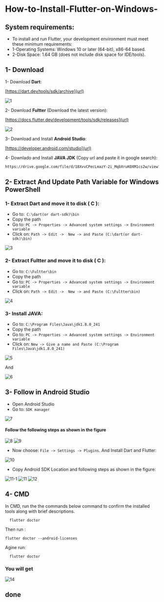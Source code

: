# How-to-Install-Flutter-on-Windows-
## System requirements:
- To install and run Flutter, your development environment must meet these minimum requirements:      
- 1-Operating Systems: Windows 10 or later (64-bit), x86-64 based.     
- 2-Disk Space: 1.64 GB (does not include disk space for IDE/tools).



## 1- Download

1- Download **Dart**:


[https://dart.dev/tools/sdk/archive](url)

![1](https://user-images.githubusercontent.com/33379873/200084829-b9407bb3-d4cb-4a64-8cf3-e8bb13103f20.png)


2- Download **Fultter** (Download the latest version): 

[https://docs.flutter.dev/development/tools/sdk/releases](url)

![2](https://user-images.githubusercontent.com/33379873/200085027-efbe8e0f-cf56-4c60-b476-fd036a53c0b8.png)

3- Download and Install **Android Studio**: 


[https://developer.android.com/studio](url)
    
4- Downlado and Install **JAVA JDK** (Copy url and paste it in google search): 
```bash
https://drive.google.com/file/d/18XvvCPecLmazY-2i_MqbXruKOXM1cs2w/view?usp=share_link
```
    
## 2- Extract And Update Path Variable for Windows PowerShell
### 1- Extract  **Dart** and move it to disk ( C ):
- Go to:` C:\dart(or dart-sdk)\bin`
- Copy the path
- Go to: `PC -> Properties -> Advanced system settings -> Environment variable `
- Click on: `Path -> Edit ->  New -> and Paste (C:\dart(or dart-sdk)\bin)`


![3](https://user-images.githubusercontent.com/33379873/200085062-248b18ba-adac-4be1-98f8-738098aba2b3.png)


### 2- Extract  **Fultter** and move it to disk ( C ):
- Go to: `C:\Fultter\bin`
- Copy the path
- Go to: `PC -> Properties -> Advanced system settings -> Environment variable `
- Click on: `Path -> Edit ->  New -> and Paste (C:\Fultter\bin)`

![4](https://user-images.githubusercontent.com/33379873/200085086-3545de31-b691-47ba-b6eb-101f283bc5f2.png)


### 3- Install **JAVA**:
- Go to: `C:\Program Files\Java\jdk1.8.0_241`
- Copy the path
- Go to: `PC -> Properties -> Advanced system settings -> Environment variable `
- Click on: `New -> Give a name and Paste (C:\Program Files\Java\jdk1.8.0_241) `


![5](https://user-images.githubusercontent.com/33379873/200085108-9f6c8bfb-6649-4e8a-868a-990cb58729b4.png)

And

![6](https://user-images.githubusercontent.com/33379873/200085148-d9c9bde8-4017-46e1-b008-dc3237de09d6.png)


## 3- Follow in Android Studio

- Open Android Studio
- Go to: `SDK manager`

![7](https://user-images.githubusercontent.com/33379873/200085173-094a3083-ed22-471f-8c30-2989aaee1667.png)

#### Follow the following steps as shown in the figure

![8](https://user-images.githubusercontent.com/33379873/200085200-56e139c3-cbdf-4c59-888f-ee8bdd452e8b.png)
![9](https://user-images.githubusercontent.com/33379873/200085206-3cd1fc5d-1641-42c4-b49f-cfe3aff1c37d.png)

- Now choose: `File -> Settings -> Plugins`. And Install Dart and Flutter:


![10](https://user-images.githubusercontent.com/33379873/200085208-bc955fbc-10d5-4401-bd8b-c6ddfcd699f0.png)

- Copy Android SDK Location and following steps as shown in the figure:

![11-1](https://user-images.githubusercontent.com/33379873/200086067-2eb399e7-788d-43f6-838c-0b2306ba0d23.png)
![11](https://user-images.githubusercontent.com/33379873/200086138-fd815be4-b0d4-45f5-9345-2e8966a6b1e0.png)
![12](https://user-images.githubusercontent.com/33379873/200086141-3aa7dda3-5880-4138-b0ed-cdd480cc77e0.png)





## 4- CMD
In CMD, run the the commands below command to confirm the installed tools along with brief descriptions.


```http
  flutter doctor
```

Then run :
```http
flutter doctor --android-licenses
```

Agine run:
```http
  flutter doctor
```

### You will get

![14](https://user-images.githubusercontent.com/33379873/200086210-7b0d9ce4-35f7-4331-b2e4-f83c376e3188.png)


## done
